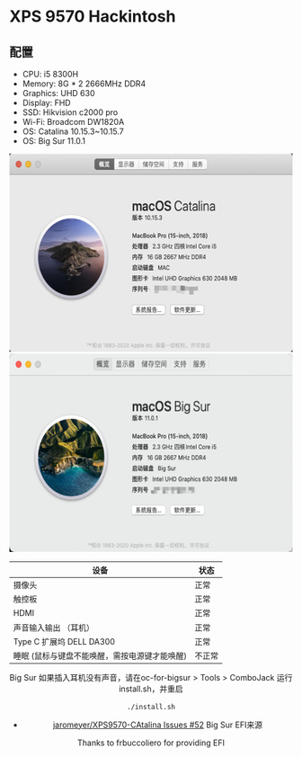 # XPS 9570 Hackintosh

## 配置

- CPU: i5 8300H
- Memory: 8G * 2 2666MHz DDR4
- Graphics: UHD 630
- Display: FHD
- SSD: Hikvision c2000 pro
- Wi-Fi: Broadcom DW1820A
- OS: Catalina 10.15.3~10.15.7
- OS: Big Sur 11.0.1

<div align=center><img width='586' height='353' src="./screenshot/catalina.png")</div>

<div align=center><img width='586' height='353' src="./screenshot/bigsur.png")</div>

| 设备                                          | 状态   |
| --------------------------------------------- | ------ |
| 摄像头                                        | 正常   |
| 触控板                                        | 正常   |
| HDMI                                          | 正常   |
| 声音输入输出 （耳机）                         | 正常   |
| Type C 扩展坞 DELL DA300                      | 正常   |
| 睡眠 (鼠标与键盘不能唤醒，需按电源键才能唤醒) | 不正常 |

Big Sur 如果插入耳机没有声音，请在oc-for-bigsur > Tools > ComboJack 运行 install.sh，并重启

```shell
./install.sh
```

- [jaromeyer/XPS9570-CAtalina Issues #52](https://github.com/jaromeyer/XPS9570-Catalina/issues/52) Big Sur EFI来源

Thanks to frbuccoliero for providing EFI


